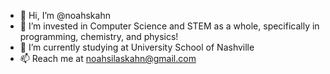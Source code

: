 - 👋 Hi, I’m @noahskahn
- 👀 I’m invested in Computer Science and STEM as a whole, specifically in programming, chemistry, and physics!
- 🌱 I’m currently studying at University School of Nashville
- 📫 Reach me at noahsilaskahn@gmail.com

<!---
noahskahn/noahskahn is a ✨ special ✨ repository because its `README.md` (this file) appears on your GitHub profile.
You can click the Preview link to take a look at your changes.
--->
